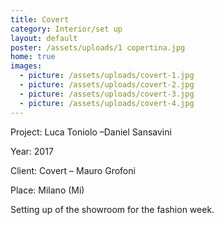 ```yaml
---
title: Covert
category: Interior/set up
layout: default
poster: /assets/uploads/1 copertina.jpg
home: true
images:
  - picture: /assets/uploads/covert-1.jpg
  - picture: /assets/uploads/covert-2.jpg
  - picture: /assets/uploads/covert-3.jpg
  - picture: /assets/uploads/covert-4.jpg
---
```

Project: Luca Toniolo –Daniel Sansavini

Year: 2017

Client: Covert – Mauro Grofoni

Place: Milano (Mi)

Setting up of the showroom for the fashion week.

